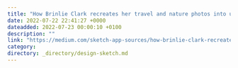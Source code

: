 ```yaml
---
title: "How Brinlie Clark recreates her travel and nature photos into unique illustrations and art pieces"
date: 2022-07-22 22:41:27 +0000
dateadded: 2022-07-23 00:00:10 +0100
description: ""
link: "https://medium.com/sketch-app-sources/how-brinlie-clark-recreates-her-travel-and-nature-photos-into-unique-illustrations-and-art-pieces-9894fdf87c23?source=rss----d23119b14977---4"
category:
directory: _directory/design-sketch.md
---
```

